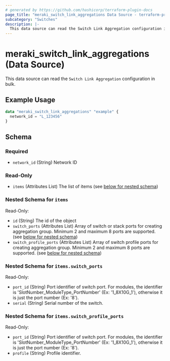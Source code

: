 ```yaml
---
# generated by https://github.com/hashicorp/terraform-plugin-docs
page_title: "meraki_switch_link_aggregations Data Source - terraform-provider-meraki"
subcategory: "Switches"
description: |-
  This data source can read the Switch Link Aggregation configuration in bulk.
---
```


# meraki_switch_link_aggregations (Data Source)

This data source can read the `Switch Link Aggregation` configuration in bulk.

## Example Usage

```terraform
data "meraki_switch_link_aggregations" "example" {
  network_id = "L_123456"
}
```

<!-- schema generated by tfplugindocs -->
## Schema

### Required

- `network_id` (String) Network ID

### Read-Only

- `items` (Attributes List) The list of items (see [below for nested schema](#nestedatt--items))

<a id="nestedatt--items"></a>
### Nested Schema for `items`

Read-Only:

- `id` (String) The id of the object
- `switch_ports` (Attributes List) Array of switch or stack ports for creating aggregation group. Minimum 2 and maximum 8 ports are supported. (see [below for nested schema](#nestedatt--items--switch_ports))
- `switch_profile_ports` (Attributes List) Array of switch profile ports for creating aggregation group. Minimum 2 and maximum 8 ports are supported. (see [below for nested schema](#nestedatt--items--switch_profile_ports))

<a id="nestedatt--items--switch_ports"></a>
### Nested Schema for `items.switch_ports`

Read-Only:

- `port_id` (String) Port identifier of switch port. For modules, the identifier is 'SlotNumber_ModuleType_PortNumber' (Ex: '1_8X10G_1'), otherwise it is just the port number (Ex: '8').
- `serial` (String) Serial number of the switch.


<a id="nestedatt--items--switch_profile_ports"></a>
### Nested Schema for `items.switch_profile_ports`

Read-Only:

- `port_id` (String) Port identifier of switch port. For modules, the identifier is 'SlotNumber_ModuleType_PortNumber' (Ex: '1_8X10G_1'), otherwise it is just the port number (Ex: '8').
- `profile` (String) Profile identifier.
